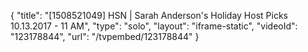 {
    "title": "[1508521049] HSN | Sarah Anderson's Holiday Host Picks 10.13.2017 - 11 AM",
    "type": "solo",
    "layout": "iframe-static",
    "videoId": "123178844",
    "url": "\/tvpembed\/123178844"
}